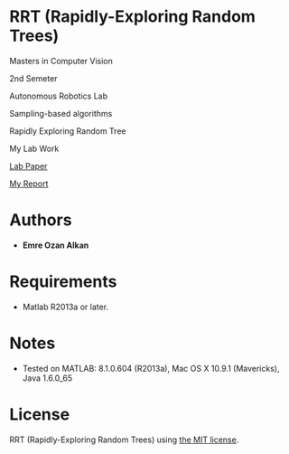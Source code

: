 RRT (Rapidly-Exploring Random Trees)
=====
Masters in Computer Vision

2nd Semeter

Autonomous Robotics Lab

Sampling-based algorithms

Rapidly Exploring Random Tree

My Lab Work

[Lab Paper](RRT.pdf)

[My Report](Report/RRT_Report.pdf)

Authors
=======
- **Emre Ozan Alkan**

Requirements
============
- Matlab R2013a or later.

Notes
============
- Tested on MATLAB: 8.1.0.604 (R2013a), Mac OS X 10.9.1 (Mavericks), Java 1.6.0_65

License
============
RRT (Rapidly-Exploring Random Trees) using [the MIT license](LICENSE).
